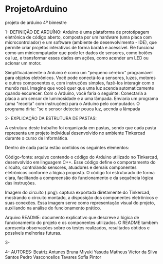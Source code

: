 # ProjetoArduino
projeto de arduino 4º bimestre



1- DEFINIÇÃO DE ARDUÍNO:
Arduino é uma plataforma de prototipagem eletrônica de código aberto, 
composta por um hardware (uma placa com microcontrolador) e um software (ambiente de desenvolvimento - IDE), 
que permite criar projetos interativos de forma barata e acessível. 
Ele funciona como um minicomputador que pode ler dados de sensores, como botões ou luz, 
e transformar esses dados em ações, como acender um LED ou acionar um motor. 

Simplificadamente o Arduino é como um "pequeno cérebro" programável para objetos eletrônicos. 
Você pode conectá-lo a sensores, luzes, motores e outros componentes e, com instruções simples, fazê-los interagir com o mundo real. 
Imagine que você quer que uma luz acenda automaticamente quando escurecer. Com o Arduino, você faria o seguinte:
Conectaria a placa a um sensor de luminosidade e a uma lâmpada.
Enviaria um programa (uma "receita" com instruções) para o Arduino pelo computador.
O programa diria: "se o sensor detectar pouca luz, acenda a lâmpada


2- EXPLICAÇÃO DA ESTRUTURA DE PASTAS:

A estrutura deste trabalho foi organizada em pastas, sendo que cada pasta representa um projeto individual desenvolvido no ambiente Tinkercad durante o curso de Informática.

Dentro de cada pasta estão contidos os seguintes elementos:

Código-fonte: arquivo contendo o código do Arduino utilizado no Tinkercad, desenvolvido em linguagem C++. Esse código define o comportamento do circuito, controlando sensores, 
atuadores e demais componentes eletrônicos conforme a lógica proposta. O código foi estruturado de forma clara, facilitando a compreensão do funcionamento e da sequência 
lógica das instruções.

Imagem do circuito (.png): captura exportada diretamente do Tinkercad, mostrando o circuito montado, a disposição dos componentes eletrônicos e suas conexões. Essa imagem serve como 
representação visual do projeto, auxiliando na análise do funcionamento prático.

Arquivo README: documento explicativo que descreve a lógica de funcionamento do projeto e os componentes utilizados. O README também apresenta observações sobre os testes realizados, 
resultados obtidos e possíveis melhorias futuras.


3-



4- AUTORES:
Beatriz Antunes
Bruna Miyuki Yasuda
Matheus Victor da Silva Santos
Pedro Vasconcellos Tavares
Sofia Pintor
